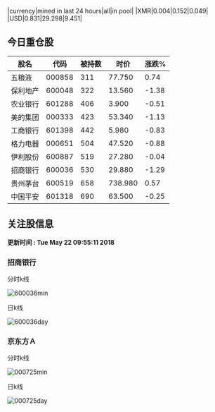 |currency|mined in last 24 hours|all|in pool|
|XMR|0.004|0.152|0.049|
|USD|0.831|29.298|9.451|

## 今日重仓股 

|股名|代码|被持数|时价|涨跌%|
|---|---|---|---|---|
|五粮液|000858|311|77.750|0.74|
|保利地产|600048|322|13.560|-1.38|
|农业银行|601288|406|3.900|-0.51|
|美的集团|000333|423|53.340|-1.13|
|工商银行|601398|442|5.980|-0.83|
|格力电器|000651|504|47.520|-0.88|
|伊利股份|600887|519|27.280|-0.04|
|招商银行|600036|530|29.880|-1.29|
|贵州茅台|600519|658|738.980|0.57|
|中国平安|601318|690|63.500|-0.25|

## 关注股信息
**更新时间 : Tue May 22 09:55:11 2018**
### 招商银行 
分时k线

![600036min](http://image.sinajs.cn/newchart/min/n/sh600036.gif)

日k线

![600036day](http://image.sinajs.cn/newchart/daily/n/sh600036.gif)

### 京东方Ａ 
分时k线

![000725min](http://image.sinajs.cn/newchart/min/n/sz000725.gif)

日k线

![000725day](http://image.sinajs.cn/newchart/daily/n/sz000725.gif)
